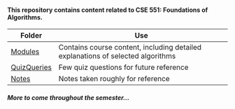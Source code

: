 #### This repository contains content related to CSE 551: Foundations of Algorithms.


|        Folder        | Use  |
|----------------|-------------|
| [Modules](https://github.com/AKR-2803/CSE-551-Foundations-Of-Algorithms/tree/main/Modules/)  | Contains course content, including detailed explanations of selected algorithms |
| [QuizQueries](https://github.com/AKR-2803/CSE-551-Foundations-Of-Algorithms/tree/main/QuizQueries)  | Few quiz questions for future reference |
| [Notes](https://github.com/AKR-2803/CSE-551-Foundations-Of-Algorithms/tree/main/Notes)  | Notes taken roughly for reference |


##### More to come throughout the semester...